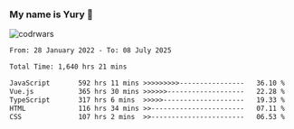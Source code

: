 ### My name is Yury 👋 
![codrwars](https://www.codewars.com/users/litury/badges/micro) 


<!--START_SECTION:waka-->

```txt
From: 28 January 2022 - To: 08 July 2025

Total Time: 1,640 hrs 21 mins

JavaScript       592 hrs 11 mins >>>>>>>>>----------------   36.10 %
Vue.js           365 hrs 30 mins >>>>>>-------------------   22.28 %
TypeScript       317 hrs 6 mins  >>>>>--------------------   19.33 %
HTML             116 hrs 34 mins >>-----------------------   07.11 %
CSS              107 hrs 2 mins  >>-----------------------   06.53 %
```

<!--END_SECTION:waka-->

